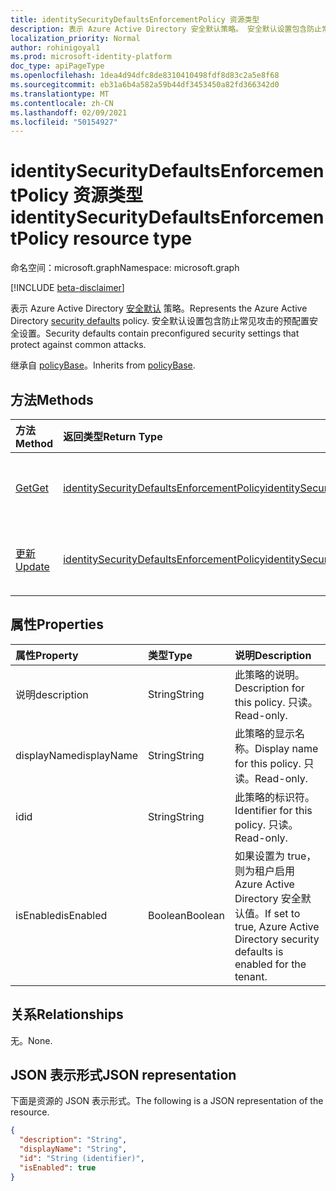```yaml
---
title: identitySecurityDefaultsEnforcementPolicy 资源类型
description: 表示 Azure Active Directory 安全默认策略。 安全默认设置包含防止常见攻击的预配置安全设置。
localization_priority: Normal
author: rohinigoyal1
ms.prod: microsoft-identity-platform
doc_type: apiPageType
ms.openlocfilehash: 1dea4d94dfc8de8310410498fdf8d83c2a5e8f68
ms.sourcegitcommit: eb31a6b4a582a59b44df3453450a82fd366342d0
ms.translationtype: MT
ms.contentlocale: zh-CN
ms.lasthandoff: 02/09/2021
ms.locfileid: "50154927"
---
```

# <a name="identitysecuritydefaultsenforcementpolicy-resource-type"></a><span data-ttu-id="b700f-104">identitySecurityDefaultsEnforcementPolicy 资源类型</span><span class="sxs-lookup"><span data-stu-id="b700f-104">identitySecurityDefaultsEnforcementPolicy resource type</span></span>

<span data-ttu-id="b700f-105">命名空间：microsoft.graph</span><span class="sxs-lookup"><span data-stu-id="b700f-105">Namespace: microsoft.graph</span></span>

[!INCLUDE [beta-disclaimer](../../includes/beta-disclaimer.md)]

<span data-ttu-id="b700f-106">表示 Azure Active Directory [安全默认](/azure/active-directory/fundamentals/concept-fundamentals-security-defaults) 策略。</span><span class="sxs-lookup"><span data-stu-id="b700f-106">Represents the Azure Active Directory [security defaults](/azure/active-directory/fundamentals/concept-fundamentals-security-defaults) policy.</span></span> <span data-ttu-id="b700f-107">安全默认设置包含防止常见攻击的预配置安全设置。</span><span class="sxs-lookup"><span data-stu-id="b700f-107">Security defaults contain preconfigured security settings that protect against common attacks.</span></span>

<span data-ttu-id="b700f-108">继承自 [policyBase](../resources/policybase.md)。</span><span class="sxs-lookup"><span data-stu-id="b700f-108">Inherits from [policyBase](../resources/policybase.md).</span></span>

## <a name="methods"></a><span data-ttu-id="b700f-109">方法</span><span class="sxs-lookup"><span data-stu-id="b700f-109">Methods</span></span>

| <span data-ttu-id="b700f-110">方法</span><span class="sxs-lookup"><span data-stu-id="b700f-110">Method</span></span>       | <span data-ttu-id="b700f-111">返回类型</span><span class="sxs-lookup"><span data-stu-id="b700f-111">Return Type</span></span> | <span data-ttu-id="b700f-112">说明</span><span class="sxs-lookup"><span data-stu-id="b700f-112">Description</span></span> |
|:-------------|:------------|:------------|
| [<span data-ttu-id="b700f-113">Get</span><span class="sxs-lookup"><span data-stu-id="b700f-113">Get</span></span>](../api/identitysecuritydefaultsenforcementpolicy-get.md) | [<span data-ttu-id="b700f-114">identitySecurityDefaultsEnforcementPolicy</span><span class="sxs-lookup"><span data-stu-id="b700f-114">identitySecurityDefaultsEnforcementPolicy</span></span>](identitysecuritydefaultsenforcementpolicy.md) | <span data-ttu-id="b700f-115">读取 **identitySecurityDefaultsEnforcementPolicy 对象** 的属性。</span><span class="sxs-lookup"><span data-stu-id="b700f-115">Read the properties of an **identitySecurityDefaultsEnforcementPolicy** object.</span></span> |
| [<span data-ttu-id="b700f-116">更新</span><span class="sxs-lookup"><span data-stu-id="b700f-116">Update</span></span>](../api/identitysecuritydefaultsenforcementpolicy-update.md) | [<span data-ttu-id="b700f-117">identitySecurityDefaultsEnforcementPolicy</span><span class="sxs-lookup"><span data-stu-id="b700f-117">identitySecurityDefaultsEnforcementPolicy</span></span>](identitysecuritydefaultsenforcementpolicy.md) | <span data-ttu-id="b700f-118">更新 **identitySecurityDefaultsEnforcementPolicy** 对象。</span><span class="sxs-lookup"><span data-stu-id="b700f-118">Update an **identitySecurityDefaultsEnforcementPolicy** object.</span></span> |

## <a name="properties"></a><span data-ttu-id="b700f-119">属性</span><span class="sxs-lookup"><span data-stu-id="b700f-119">Properties</span></span>

| <span data-ttu-id="b700f-120">属性</span><span class="sxs-lookup"><span data-stu-id="b700f-120">Property</span></span>     | <span data-ttu-id="b700f-121">类型</span><span class="sxs-lookup"><span data-stu-id="b700f-121">Type</span></span>        | <span data-ttu-id="b700f-122">说明</span><span class="sxs-lookup"><span data-stu-id="b700f-122">Description</span></span> |
|:-------------|:------------|:------------|
|<span data-ttu-id="b700f-123">说明</span><span class="sxs-lookup"><span data-stu-id="b700f-123">description</span></span>|<span data-ttu-id="b700f-124">String</span><span class="sxs-lookup"><span data-stu-id="b700f-124">String</span></span>|<span data-ttu-id="b700f-125">此策略的说明。</span><span class="sxs-lookup"><span data-stu-id="b700f-125">Description for this policy.</span></span> <span data-ttu-id="b700f-126">只读。</span><span class="sxs-lookup"><span data-stu-id="b700f-126">Read-only.</span></span>|
|<span data-ttu-id="b700f-127">displayName</span><span class="sxs-lookup"><span data-stu-id="b700f-127">displayName</span></span>|<span data-ttu-id="b700f-128">String</span><span class="sxs-lookup"><span data-stu-id="b700f-128">String</span></span>|<span data-ttu-id="b700f-129">此策略的显示名称。</span><span class="sxs-lookup"><span data-stu-id="b700f-129">Display name for this policy.</span></span> <span data-ttu-id="b700f-130">只读。</span><span class="sxs-lookup"><span data-stu-id="b700f-130">Read-only.</span></span>|
|<span data-ttu-id="b700f-131">id</span><span class="sxs-lookup"><span data-stu-id="b700f-131">id</span></span>|<span data-ttu-id="b700f-132">String</span><span class="sxs-lookup"><span data-stu-id="b700f-132">String</span></span>|<span data-ttu-id="b700f-133">此策略的标识符。</span><span class="sxs-lookup"><span data-stu-id="b700f-133">Identifier for this policy.</span></span> <span data-ttu-id="b700f-134">只读。</span><span class="sxs-lookup"><span data-stu-id="b700f-134">Read-only.</span></span>|
|<span data-ttu-id="b700f-135">isEnabled</span><span class="sxs-lookup"><span data-stu-id="b700f-135">isEnabled</span></span>|<span data-ttu-id="b700f-136">Boolean</span><span class="sxs-lookup"><span data-stu-id="b700f-136">Boolean</span></span>|<span data-ttu-id="b700f-137">如果设置为 true，则为租户启用 Azure Active Directory 安全默认值。</span><span class="sxs-lookup"><span data-stu-id="b700f-137">If set to true, Azure Active Directory security defaults is enabled for the tenant.</span></span>|

## <a name="relationships"></a><span data-ttu-id="b700f-138">关系</span><span class="sxs-lookup"><span data-stu-id="b700f-138">Relationships</span></span>

<span data-ttu-id="b700f-139">无。</span><span class="sxs-lookup"><span data-stu-id="b700f-139">None.</span></span>

## <a name="json-representation"></a><span data-ttu-id="b700f-140">JSON 表示形式</span><span class="sxs-lookup"><span data-stu-id="b700f-140">JSON representation</span></span>

<span data-ttu-id="b700f-141">下面是资源的 JSON 表示形式。</span><span class="sxs-lookup"><span data-stu-id="b700f-141">The following is a JSON representation of the resource.</span></span>

<!-- {
  "blockType": "resource",
  "optionalProperties": [

  ],
  "@odata.type": "microsoft.graph.identitySecurityDefaultsEnforcementPolicy",
  "keyProperty": "id"
}-->

```json
{
  "description": "String",
  "displayName": "String",
  "id": "String (identifier)",
  "isEnabled": true
}
```

<!-- uuid: 16cd6b66-4b1a-43a1-adaf-3a886856ed98
2019-02-04 14:57:30 UTC -->
<!-- {
  "type": "#page.annotation",
  "description": "identitySecurityDefaultsEnforcementPolicy resource",
  "keywords": "",
  "section": "documentation",
  "tocPath": ""
}-->